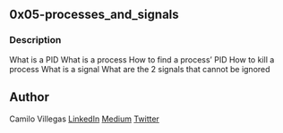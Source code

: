 ## 0x05-processes_and_signals

### Description
What is a PID
What is a process
How to find a process’ PID
How to kill a process
What is a signal
What are the 2 signals that cannot be ignored

## Author

Camilo Villegas [LinkedIn](https://www.linkedin.com/in/camilo-villegas-98a135158/)
[Medium](https://medium.com/@mrdoom)
[Twitter](https://twitter.com/mr_doomus)
